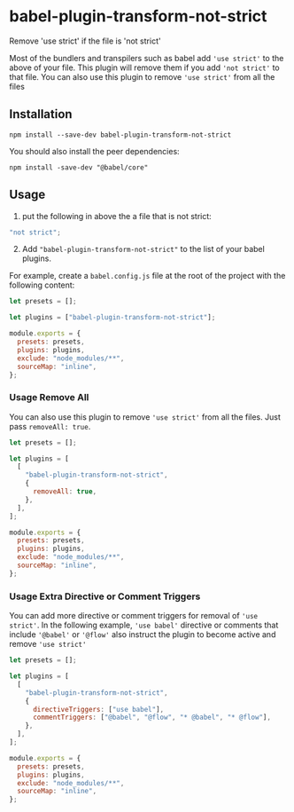 # babel-plugin-transform-not-strict

Remove 'use strict' if the file is 'not strict'

Most of the bundlers and transpilers such as babel add `'use strict'` to the above of your file. This plugin will remove them if you add `'not strict'` to that file. You can also use this plugin to remove `'use strict'` from all the files

## Installation

```
npm install --save-dev babel-plugin-transform-not-strict
```

You should also install the peer dependencies:

```
npm install -save-dev "@babel/core"
```

## Usage

1. put the following in above the a file that is not strict:

```js
"not strict";

```

2. Add `"babel-plugin-transform-not-strict"` to the list of your babel plugins.

For example, create a `babel.config.js` file at the root of the project with the following content:

```js
let presets = [];

let plugins = ["babel-plugin-transform-not-strict"];

module.exports = {
  presets: presets,
  plugins: plugins,
  exclude: "node_modules/**",
  sourceMap: "inline",
};
```

### Usage Remove All

You can also use this plugin to remove `'use strict'` from all the files. Just pass `removeAll: true`.

```js
let presets = [];

let plugins = [
  [
    "babel-plugin-transform-not-strict",
    {
      removeAll: true,
    },
  ],
];

module.exports = {
  presets: presets,
  plugins: plugins,
  exclude: "node_modules/**",
  sourceMap: "inline",
};
```

### Usage Extra Directive or Comment Triggers

You can add more directive or comment triggers for removal of `'use strict'`. In the following example, `'use babel'` directive or comments that include `'@babel'` or `'@flow'` also instruct the plugin to become active and remove `'use strict'`

```js
let presets = [];

let plugins = [
  [
    "babel-plugin-transform-not-strict",
    {
      directiveTriggers: ["use babel"],
      commentTriggers: ["@babel", "@flow", "* @babel", "* @flow"],
    },
  ],
];

module.exports = {
  presets: presets,
  plugins: plugins,
  exclude: "node_modules/**",
  sourceMap: "inline",
};
```

